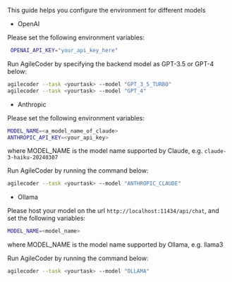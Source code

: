 This guide helps you configure the environment for different models

  * OpenAI

Please set the following environment variables:
```bash
 OPENAI_API_KEY="your_api_key_here"
```

Run AgileCoder by specifying the backend model as GPT-3.5 or GPT-4 below:

```bash
agilecoder --task <yourtask> --model "GPT_3_5_TURBO"
agilecoder --task <yourtask> --model "GPT_4"
```

  * Anthropic

Please set the following environment variables:
```bash
MODEL_NAME=<a_model_name_of_claude>
ANTHROPIC_API_KEY=<your_api_key>
```
where MODEL_NAME is the model name supported by Claude, e.g. `claude-3-haiku-20240307`

Run AgileCoder by running the command below:
```bash
agilecoder --task <yourtask> --model "ANTHROPIC_CLAUDE"
```

  * Ollama

Please host your model on the url `http://localhost:11434/api/chat`, and set the following variables:
```bash
MODEL_NAME=<model_name>
```
where MODEL_NAME is the model name supported by Ollama, e.g. llama3

Run AgileCoder by running the command below:
```bash
agilecoder --task <yourtask> --model "OLLAMA"
```
